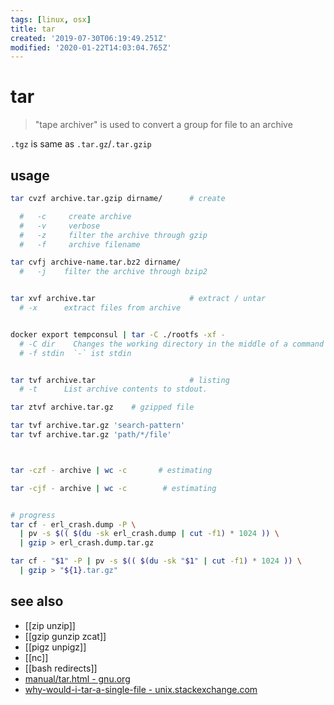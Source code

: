 ```yaml
---
tags: [linux, osx]
title: tar
created: '2019-07-30T06:19:49.251Z'
modified: '2020-01-22T14:03:04.765Z'
---
```


# tar

> "tape archiver" is used to convert a group for file to an archive

`.tgz` is same as `.tar.gz`/`.tar.gzip`

## usage
```sh
tar cvzf archive.tar.gzip dirname/      # create

  #   -c     create archive
  #   -v     verbose
  #   -z     filter the archive through gzip
  #   -f     archive filename

tar cvfj archive-name.tar.bz2 dirname/
  #   -j    filter the archive through bzip2


tar xvf archive.tar                     # extract / untar
  # -x      extract files from archive


docker export tempconsul | tar -C ./rootfs -xf -
  # -C dir    Changes the working directory in the middle of a command line
  # -f stdin  `-` ist stdin


tar tvf archive.tar                     # listing
  # -t      List archive contents to stdout.

tar ztvf archive.tar.gz    # gzipped file

tar tvf archive.tar.gz 'search-pattern'
tar tvf archive.tar.gz 'path/*/file'



tar -czf - archive | wc -c       # estimating

tar -cjf - archive | wc -c        # estimating


# progress
tar cf - erl_crash.dump -P \
  | pv -s $(( $(du -sk erl_crash.dump | cut -f1) * 1024 )) \
  | gzip > erl_crash.dump.tar.gz

tar cf - "$1" -P | pv -s $(( $(du -sk "$1" | cut -f1) * 1024 )) \
  | gzip > "${1}.tar.gz"
```

## see also
- [[zip unzip]]
- [[gzip gunzip zcat]]
- [[pigz unpigz]]
- [[nc]]
- [[bash redirects]]
- [manual/tar.html - gnu.org](https://www.gnu.org/software/tar/manual/tar.html)
- [why-would-i-tar-a-single-file - unix.stackexchange.com](https://unix.stackexchange.com/a/277799/193945)
